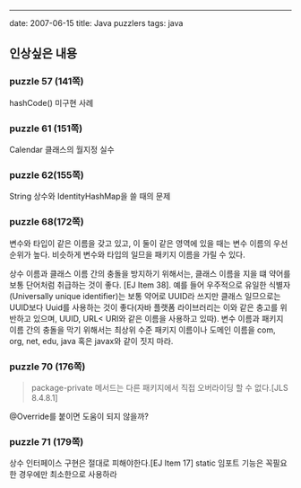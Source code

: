 ---
date: 2007-06-15
title: Java puzzlers
tags: java

## 인상싶은 내용
### puzzle 57 (141쪽)
hashCode() 미구현 사례

### puzzle 61 (151쪽)
Calendar 클래스의 월지정 실수

### puzzle 62(155쪽)
String 상수와 IdentityHashMap을 쓸 때의 문제

### puzzle 68(172쪽)
변수와 타입이 같은 이름을 갖고 있고, 이 둘이 같은 영역에 있을 때는 변수 이름의 우선 순위가 높다. 비슷하게 변수와 타입의 일므을 패키지 이름을 가릴 수 있다.

상수 이름과 클래스  이름 간의 충돌을 방지하기 위해서는, 클래스 이름을 지을 떄 약어를 보통 단어처럼 취급하는 것이 좋다. [EJ Item 38]. 예를 들어 우주적으로 유일한 식별자(Universally unique identifier)는 보통 약어로 UUID라 쓰지만 클래스 일므으로는 UUID보다 Uuid를 사용하는 것이 좋다(자바 플랫폼 라이브러리는 이와 같은 충고를 위반하고 있으며, UUID, URL< URI와 같은 이름을 사용하고 있따). 변수 이름과 패키지 이름 간의 충돌을 막기 위해서는 최상위 수준 패키지 이름이나 도메인 이름을 com, org, net, edu, java 혹은 javax와 같이 짓지 마라.

### puzzle 70 (176쪽)
> package-private 메서드는 다른 패키지에서 직접 오버라이딩 할 수 없다.[JLS 8.4.8.1]

@Override를 붙이면 도움이 되지 않을까?

### puzzle 71 (179쪽)
상수 인터페이스 구현은 절대로 피해야한다.[EJ Item 17]
static 임포트 기능은 꼭필요한 경우에만 최소한으로 사용하라


